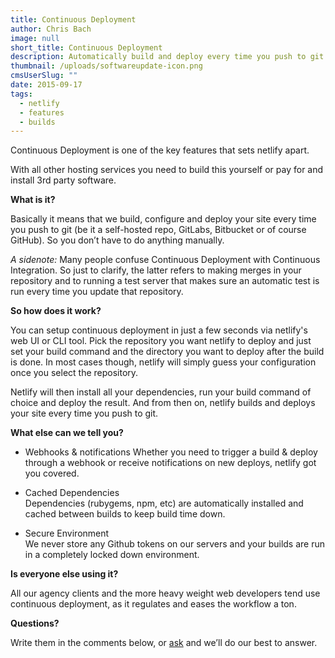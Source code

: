 ```yaml
---
title: Continuous Deployment
author: Chris Bach
image: null
short_title: Continuous Deployment
description: Automatically build and deploy every time you push to git. All part of netlify.
thumbnail: /uploads/softwareupdate-icon.png
cmsUserSlug: ""
date: 2015-09-17
tags:
  - netlify
  - features
  - builds
---
```


Continuous Deployment is one of the key features that sets netlify apart.

With all other hosting services you need to build this yourself or pay for and install 3rd party software.

**What is it?**

Basically it means that we build, configure and deploy your site every time you push to git (be it a self-hosted repo, GitLabs, Bitbucket or of course GitHub). So you don’t have to do anything manually.

 _A sidenote:_
Many people confuse Continuous Deployment with Continuous Integration. So just to clarify, the latter refers to making merges in your repository and to running a test server that makes sure an automatic test is run every time you update that repository.

<!-- excerpt -->

**So how does it work?**

You can setup continuous deployment in just a few seconds via netlify's web UI or CLI tool. Pick the repository you want netlify to deploy and just set your build command and the directory you want to deploy after the build is done. In most cases though, netlify will simply guess your configuration once you select the repository.

 Netlify will then install all your dependencies, run your build command of choice and deploy the result. And from then on, netlify builds and deploys your site every time you push to git.

**What else can we tell you?**

* Webhooks &amp; notifications
Whether you need to trigger a build &amp; deploy through a webhook or receive notifications on new deploys, netlify got you covered.

* Cached Dependencies  
  Dependencies (rubygems, npm, etc) are automatically installed and cached between builds to keep build time down.

* Secure Environment  
   We never store any Github tokens on our servers and your builds are run in a completely locked down environment.


**Is everyone else using it?**

All our agency clients and the more heavy weight web developers tend use continuous deployment, as it regulates and eases the workflow a ton.

**Questions?**

Write them in the comments below, or [ask](https://www.netlify.com/contact) and we’ll do our best to answer.
